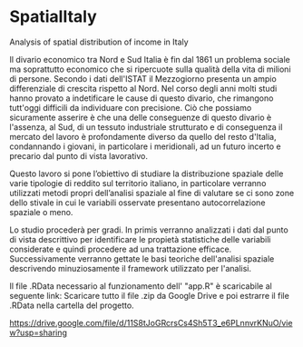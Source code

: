 # SpatialItaly
Analysis of spatial distribution of income in Italy


Il divario economico tra Nord e Sud Italia è fin dal 1861 un problema sociale ma soprattutto economico che si ripercuote sulla qualità della vita di milioni di persone. Secondo i dati dell'ISTAT il Mezzogiorno presenta un ampio differenziale di crescita rispetto al Nord. Nel corso degli anni molti studi hanno provato a indetificare le cause di questo divario, che rimangono tutt'oggi difficili da individuare con precisione. Ciò che possiamo sicuramente asserire è che una delle conseguenze di questo divario è l'assenza, al Sud, di un tessuto industriale strutturato e di conseguenza il mercato del lavoro è profondamente diverso da quello del resto d'Italia, condannando i giovani, in particolare i meridionali, ad un futuro incerto e precario dal punto di vista lavorativo. 


Questo lavoro si pone l’obiettivo di studiare la distribuzione spaziale delle varie tipologie di reddito sul territorio italiano, in particolare verranno utilizzati metodi propri dell’analisi spaziale al fine di valutare se ci sono zone dello stivale in cui le variabili osservate presentano autocorrelazione spaziale o meno.

Lo studio procederà per gradi. In primis verranno analizzati i dati dal punto di vista descrittivo per identificare le propietà statistiche delle variabili considerate e quindi procedere ad una trattazione efficace. Successivamente verranno gettate le basi teoriche dell'analisi spaziale descrivendo minuziosamente il framework utilizzato per l'analisi.


Il file .RData necessario al funzionamento dell' "app.R" è scaricabile al seguente link:
Scaricare tutto il file .zip da Google Drive e poi estrarre il file .RData nella cartella del progetto.

https://drive.google.com/file/d/11S8tJoGRcrsCs4Sh5T3_e6PLnnvrKNuO/view?usp=sharing



